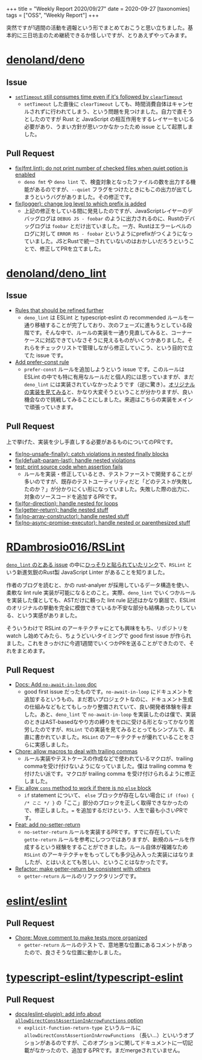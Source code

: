 +++
title = "Weekly Report 2020/09/27"
date = 2020-09-27
[taxonomies]
tags = ["OSS", "Weekly Report"]
+++

突然ですが1週間の活動を週報という形でまとめておこうと思い立ちました。基本的に三日坊主のため継続できるか怪しいですが、とりあえずやってみます。

<!-- more -->

# [denoland/deno](https://github.com/denoland/deno)

## Issue

- [`setTimeout` still consumes time even if it's followed by `clearTimeout`](https://github.com/denoland/deno/issues/7599)
  - `setTimeout` した直後に `clearTimeout` しても、時間消費自体はキャンセルされずに行われてしまう、という問題を見つけました。自力で直そうとしたのですが Rust と JavaScript の相互作用をするレイヤーをいじる必要があり、うまい方針が思いつかなかったため issue として起票しました。

## Pull Request

- [fix(fmt,lint): do not print number of checked files when quiet option is enabled](https://github.com/denoland/deno/pull/7579)
  - `deno fmt` や `deno lint` で、検査対象となったファイルの数を出力する機能があるのですが、`--quiet` フラグをつけたときにもこの出力が出てしまうというバグがありました。その修正です。
- [fix(logger): change log level to which prefix is added](https://github.com/denoland/deno/pull/7582)
  - 上記の修正をしている間に発見したのですが、JavaScriptレイヤーのデバッグログは `DEBUG JS - foobar` のように出力されるのに、Rustのデバッグログは `foobar` とだけ出ていました。一方、Rustはエラーレベルのログに対して `ERROR RS - foobar` というようにprefixがつくようになっていました。JSとRustで統一されていないのはおかしいだろうということで、修正してPRを立てました。

# [denoland/deno_lint](https://github.com/denoland/deno_lint)

## Issue

- [Rules that should be refined further](https://github.com/denoland/deno_lint/issues/330)
  - `deno_lint` は ESLint と typescript-eslint の recommended ルールを一通り移植することが完了しており、次のフェーズに進もうとしている段階です。そんな中で、ルールの実装を一通り見直してみると、コーナーケースに対応できていなさそうに見えるものがいくつかありました。それらをチェックリストで管理しながら修正していこう、という目的で立てた issue です。
- [Add prefer-const rule](https://github.com/denoland/deno_lint/pull/337)
  - `prefer-const` ルールを追加しようという issue です。このルールは ESLint の中でも特に有用なルールだと個人的には思っていますが、まだ `deno_lint` には実装されていなかったようです（逆に驚き）。[オリジナルの実装を見てみる](https://github.com/eslint/eslint/blob/v7.10.0/lib/rules/prefer-const.js)と、かなり大変そうということが分かりますが、良い機会なので挑戦してみることにしました。来週はこちらの実装をメインで頑張っていきます。

## Pull Request

上で挙げた、実装を少し手直しする必要があるものについてのPRです。

- [fix(no-unsafe-finally): catch violations in nested finally blocks](https://github.com/denoland/deno_lint/pull/328)
- [fix(defualt-param-last): handle nested violations](https://github.com/denoland/deno_lint/pull/329)
- [test: print source code when assertion fails](https://github.com/denoland/deno_lint/pull/331)
  - ルールを実装・修正しているとき、テストファーストで開発することが多いのですが、既存のテストユーティリティだと「どのテストが失敗したのか？」が分かりにくい形になっていました。失敗した際の出力に、対象のソースコードを追加するPRです。
- [fix(for-direction): handle nested for loops](https://github.com/denoland/deno_lint/pull/333)
- [fix(getter-return): handle nested stuff](https://github.com/denoland/deno_lint/pull/334)
- [fix(no-array-constructor): handle nested stuff](https://github.com/denoland/deno_lint/pull/335)
- [fix(no-async-promise-executor): handle nested or parenthesized stuff](https://github.com/denoland/deno_lint/pull/338)

# [RDambrosio016/RSLint](https://github.com/RDambrosio016/RSLint)

[`deno_lint` のとある issue](https://github.com/denoland/deno_lint/issues/327) の中に[ひっそりと貼られていたリンク](https://rdambrosio016.github.io/rust/2020/09/18/pure-ast-based-linting-sucks.html)で、`RSLint` という新進気鋭のRust製 JavaScript Linter があることを知りました。

作者のブログを読むと、かの rust-analyer が採用しているデータ構造を使い、柔軟な lint rule 実装が可能になるとのこと。実際、`deno_lint` でいくつかルールを実装した僕としても、ASTだけに頼った lint rule 記述はかなり窮屈で、ESLint のオリジナルの挙動を完全に模倣できているか不安な部分も結構あったりしている、という実感がありました。

そういうわけで RSLint のアーキテクチャにとても興味をもち、リポジトリを watch し始めてみたら、ちょうどいいタイミングで good first issue が作られました。これをきっかけに今週1週間でいくつかPRを送ることができたので、それをまとめます。

## Pull Request

- [Docs: Add `no-await-in-loop` doc](https://github.com/RDambrosio016/RSLint/pull/3)
  - good first issue だったものです。`no-await-in-loop` にドキュメントを追加するというもの。まだ若いプロジェクトなのに、ドキュメント生成の仕組みなどもとてもしっかり整備されていて、良い開発者体験を得ました。あと、`deno_lint` で `no-await-in-loop` を実装したのは僕で、実装のときはAST-basedなやり方の縛りをモロに受ける形となってかなり苦労したのですが、`RSLint` での実装を見てみるととってもシンプルで、素直に書かれていました。`RSLint` のアーキテクチャが優れていることをさらに実感しました。
- [Chore: allow macros to deal with trailing commas](https://github.com/RDambrosio016/RSLint/pull/5)
  - ルール実装やテストケースの作成などで使われているマクロが、trailing commaを受け付けないようになっていました。僕は trailing comma を付けたい派です。マクロが trailing comma を受け付けられるように修正しました。
- [Fix: allow `cons` method to work if there is no `else` block](https://github.com/RDambrosio016/RSLint/pull/6)
  - `if` statement について、 `else` ブロックが存在しない場合に `if (foo) { /* ここ */ }` の「ここ」部分のブロックを正しく取得できなかったので、修正しました。`=` を追加するだけという、人生で最も小さいPRです。
- [Feat: add no-setter-return](https://github.com/RDambrosio016/RSLint/pull/9)
  - `no-setter-return` ルールを実装するPRです。すでに存在していた `gette-return` ルールを参考にしつつではありますが、新規のルールを作成するという経験をすることができました。ルール自体が複雑なため `RSLint` のアーキテクチャをもってしても多少込み入った実装にはなりましたが、とはいえとても苦しい、ということはなかったです。
- [Refactor: make getter-return be consistent with others](https://github.com/RDambrosio016/RSLint/pull/11)
  - `getter-return` ルールのリファクタリングです。

# [eslint/eslint](https://github.com/eslint/eslint)

## Pull Request

- [Chore: Move comment to make tests more organized](https://github.com/eslint/eslint/pull/13707)
  - `getter-return` ルールのテストで、意地悪な位置にあるコメントがあったので、良さそうな位置に動かしました。

# [typescript-eslint/typescript-eslint](https://github.com/typescript-eslint/typescript-eslint)

## Pull Request

- [docs(eslint-plugin): add info about `allowDirectConstAssertionInArrowFunctions` option](https://github.com/typescript-eslint/typescript-eslint/pull/2586)
  - `explicit-function-return-type` というルールに `allowDirectConstAssertionInArrowFunctions` （長い…）といいうオプションがあるのですが、このオプションに関してドキュメントに一切記載がなかったので、追加するPRです。まだmergeされていません。